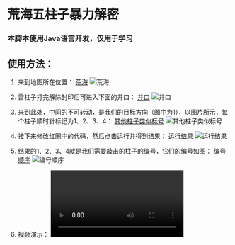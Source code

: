 # 荒海五柱子暴力解密 #
### 本脚本使用Java语言开发，仅用于学习 ###
## 使用方法： ##
1. 来到地图所在位置：
    [荒海](./READMI/map1.jpg)
    ![荒海](https://user-images.githubusercontent.com/62498566/210170560-c57cdf21-0833-4f0e-b955-99f36e4bfa3d.jpg)

2. 雷柱子打完解除封印后可进入下面的井口：
    [井口](./READMI/map2.png)
    ![井口](https://user-images.githubusercontent.com/62498566/210170547-ea5a82b5-a140-44ab-808e-7f2491df4c41.png)

3. 来到此处，中间的不可转动，是我们的目标方向（图中为1），以图片所示，每个柱子顺时针标记为1、2、3、4：
    [其他柱子类似标号](./READMI/map3.png)
    ![其他柱子类似标号](https://user-images.githubusercontent.com/62498566/210170529-b744b23e-c333-4fce-b02b-c18d9e61a5e8.png)

4. 接下来修改红圈中的代码，然后点击运行并得到结果：
    [运行结果](./READMI/code.png)
    ![运行结果](https://user-images.githubusercontent.com/62498566/210170516-4f835ccf-f1b8-4a23-ae74-d3f6f7fc084f.png)

5. 结果的1、2、3、4就是我们需要敲击的柱子的编号，它们的编号如图：
    [编号顺序](./READMI/map4.png)
    ![编号顺序](https://user-images.githubusercontent.com/62498566/210170499-aca3db06-8f57-4c04-a2b9-af4f523749d7.png)

6. 视频演示：
<video url="./READMI/sosa.mp4">视频不可用<video>
